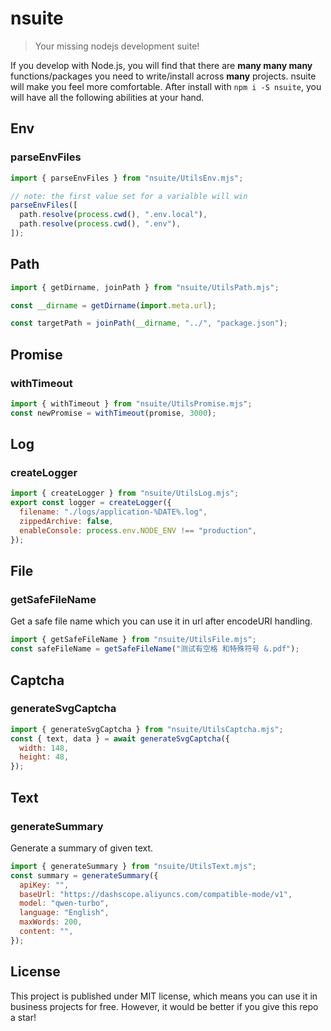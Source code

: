 # nsuite

> Your missing nodejs development suite!

If you develop with Node.js, you will find that there are **many many many** functions/packages you need to write/install across **many** projects.
nsuite will make you feel more comfortable.
After install with `npm i -S nsuite`, you will have all the following abilities at your hand.

## Env

### parseEnvFiles

```js
import { parseEnvFiles } from "nsuite/UtilsEnv.mjs";

// note: the first value set for a varialble will win
parseEnvFiles([
  path.resolve(process.cwd(), ".env.local"),
  path.resolve(process.cwd(), ".env"),
]);
```

## Path

```js
import { getDirname, joinPath } from "nsuite/UtilsPath.mjs";

const __dirname = getDirname(import.meta.url);

const targetPath = joinPath(__dirname, "../", "package.json");
```

## Promise

### withTimeout

```js
import { withTimeout } from "nsuite/UtilsPromise.mjs";
const newPromise = withTimeout(promise, 3000);
```

## Log

### createLogger

```js
import { createLogger } from "nsuite/UtilsLog.mjs";
export const logger = createLogger({
  filename: "./logs/application-%DATE%.log",
  zippedArchive: false,
  enableConsole: process.env.NODE_ENV !== "production",
});
```

## File

### getSafeFileName

Get a safe file name which you can use it in url after encodeURI handling.

```js
import { getSafeFileName } from "nsuite/UtilsFile.mjs";
const safeFileName = getSafeFileName("测试有空格 和特殊符号 &.pdf");
```

## Captcha

### generateSvgCaptcha

```js
import { generateSvgCaptcha } from "nsuite/UtilsCaptcha.mjs";
const { text, data } = await generateSvgCaptcha({
  width: 148,
  height: 48,
});
```

## Text

### generateSummary

Generate a summary of given text.

```js
import { generateSummary } from "nsuite/UtilsText.mjs";
const summary = generateSummary({
  apiKey: "",
  baseUrl: "https://dashscope.aliyuncs.com/compatible-mode/v1",
  model: "qwen-turbo",
  language: "English",
  maxWords: 200,
  content: "",
});
```

## License

This project is published under MIT license, which means you can use it in business projects for free. However, it would be better if you give this repo a star!
